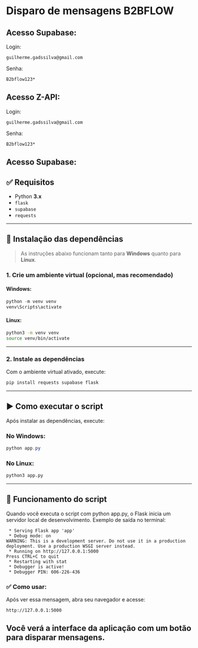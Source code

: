 # Disparo de mensagens B2BFLOW
## Acesso Supabase:
Login:
```
guilherme.gadssilva@gmail.com
```
Senha:
```
B2bflow123*
```

## Acesso Z-API:
Login:
```
guilherme.gadssilva@gmail.com
```
Senha:
```
B2bflow123*
```

## Acesso Supabase:
## ✅ Requisitos

- Python **3.x**
- `flask`
- `supabase`
- `requests`

---

## 🧰 Instalação das dependências

> As instruções abaixo funcionam tanto para **Windows** quanto para **Linux**.

### 1. Crie um ambiente virtual (opcional, mas recomendado)

#### Windows:

```powershell
python -m venv venv
venv\Scripts\activate
```

#### Linux:

```bash
python3 -m venv venv
source venv/bin/activate
```

---

### 2. Instale as dependências

Com o ambiente virtual ativado, execute:

```bash
pip install requests supabase flask
```

---

## ▶️ Como executar o script

Após instalar as dependências, execute:

### No Windows:

```powershell
python app.py
```

### No Linux:

```bash
python3 app.py
```

---

## 🧪 Funcionamento do script

Quando você executa o script com python app.py, o Flask inicia um servidor local de desenvolvimento.
Exemplo de saída no terminal:

```text
 * Serving Flask app 'app'
 * Debug mode: on
WARNING: This is a development server. Do not use it in a production deployment. Use a production WSGI server instead.
 * Running on http://127.0.0.1:5000
Press CTRL+C to quit
 * Restarting with stat
 * Debugger is active!
 * Debugger PIN: 606-226-436
```

### ✅ Como usar:
Após ver essa mensagem, abra seu navegador e acesse:
```
http://127.0.0.1:5000
```
Você verá a interface da aplicação com um botão para disparar mensagens.
---
